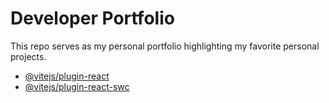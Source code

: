 # Developer Portfolio

This repo serves as my personal portfolio highlighting my favorite personal projects.

- [@vitejs/plugin-react](https://github.com/vitejs/vite-plugin-react/blob/main/packages/plugin-react/README.md) 
- [@vitejs/plugin-react-swc](https://github.com/vitejs/vite-plugin-react-swc) 
